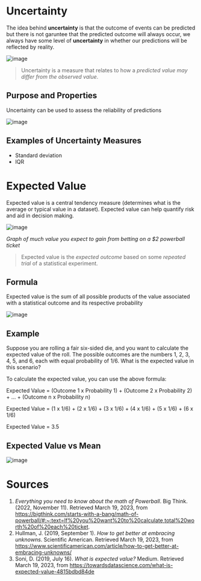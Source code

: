 # Uncertainty
The idea behind **uncertainty** is that the outcome of events can be predicted but there is not garuntee that the predicted outcome will always occur, we always have some level of **uncertainty** in whether our predictions will be reflected by reality. 

![image](https://user-images.githubusercontent.com/53871641/226346250-321985ce-2ba8-4c71-bc8b-01d08655d365.png)

> Uncertainty is a measure that relates to how a *predicted value may differ from the observed value*.

## Purpose and Properties
Uncertainty can be used to assess the reliability of predictions

![image](https://user-images.githubusercontent.com/53871641/226337532-c9ea556c-88a6-47b5-87a4-f1682fa7cab8.png)

## Examples of Uncertainty Measures
- Standard deviation
- IQR

# Expected Value
Expected value is a central tendency measure (determines what is the average or typical value in a dataset). Expected value can help quantify risk and aid in decision making. 

![image](https://user-images.githubusercontent.com/53871641/226346488-f4b99a0e-7ecb-4887-91b0-e2d4a48dd041.png)

*Graph of much value you expect to gain from betting on a $2 powerball ticket*

> Expected value is the *expected outcome* based on some *repeated trial* of a statistical experiment. 

## Formula
Expected value is the sum of all possible products of the value associated with a statistical outcome and its respective probability

![image](https://user-images.githubusercontent.com/53871641/226344389-56cd32fe-4a60-4461-8a13-e53a30705a9a.png)

## Example
Suppose you are rolling a fair six-sided die, and you want to calculate the expected value of the roll. The possible outcomes are the numbers 1, 2, 3, 4, 5, and 6, each with equal probability of 1/6. What is the expected value in this scenario?

To calculate the expected value, you can use the above formula:

Expected Value = (Outcome 1 x Probability 1) + (Outcome 2 x Probability 2) + ... + (Outcome n x Probability n)

Expected Value = (1 x 1/6) + (2 x 1/6) + (3 x 1/6) + (4 x 1/6) + (5 x 1/6) + (6 x 1/6)

Expected Value = 3.5

## Expected Value vs Mean
![image](https://user-images.githubusercontent.com/53871641/226344540-907b4312-43e8-4ee0-8b93-d8db9f69a2bb.png)

# Sources
1. _Everything you need to know about the math of Powerball_. Big Think. (2022, November 11). Retrieved March 19, 2023, from https://bigthink.com/starts-with-a-bang/math-of-powerball/#:~:text=If%20you%20want%20to%20calculate,total%20worth%20of%20each%20ticket.
2. Hullman, J. (2019, September 1). _How to get better at embracing unknowns_. Scientific American. Retrieved March 19, 2023, from https://www.scientificamerican.com/article/how-to-get-better-at-embracing-unknowns/
3. Soni, D. (2019, July 16). _What is expected value?_ Medium. Retrieved March 19, 2023, from https://towardsdatascience.com/what-is-expected-value-4815bdbd84de


